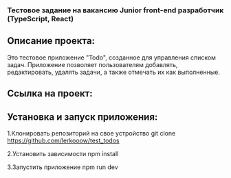 ### Тестовое задание на вакансию Junior front-end разработчик (TypeScript, React)

## Описание проекта:

Это тестовое приложение "Todo", созданное для управления списком задач. Приложение позволяет пользователям добавлять, редактировать, удалять задачи, а также отмечать их как выполненные.

## Ссылка на проект:

## Установка и запуск приложения:

1.Клонировать репозиторий на свое устройство git clone https://github.com/lerkooow/test_todos

2.Установить зависимости npm install

3.Запустить приложение npm run dev

